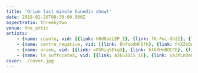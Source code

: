 ```yaml
---
title: 'Orion last minute Dunedin show!'
date: 2018-02-26T08:30:00.000Z
aspectratio: threebytwo
venue: the_attic
artists:
    - {name: coyote, vid: [{link: V8d8atLEP_I}, {link: fK-Fwi-Gh2I}, {link: ct_bpl9rz5w}, {link: 4cYZwpspnWA}]}
    - {name: centre_negative, vid: [{link: 8hfoodHFDfk}, {link: FnXZoQwa8n0}]}
    - {name: orion, vid: [{link: e05Riq5EkgU}, {link: bt6XHnBOCCE}, {link: aClmj6zvwwM}]}
    - {name: la_suffocated, vid: [{link: A36S1UIS_iE}, {link: ua3PLnOe0ec}]}
cover: ./cover.jpg
---
```

